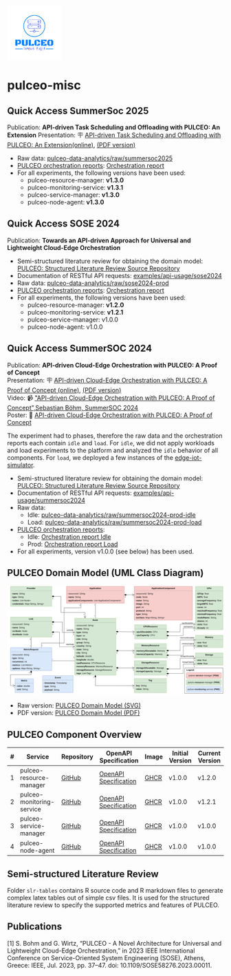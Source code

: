 <img src="docs/assets/pulceo-logo-color.png" alt="pulceo-logo" width="25%" height="auto"/>

# pulceo-misc

## Quick Access SummerSoc 2025

Publication: **API-driven Task Scheduling and Offloading with PULCEO: An Extension**
Presentation: 🪧 [API-driven Task Scheduling and Offloading with PULCEO: An Extension(online)](https://spboehm.github.io/pulceo-misc/presentations/summersoc2025), [(PDF version)](https://github.com/spboehm/pulceo-misc/blob/main/docs/presentations/summersoc2025/summersoc2025.pdf)  
- Raw data: [pulceo-data-analytics/raw/summersoc2025](https://github.com/spboehm/pulceo-misc/tree/main/pulceo-data-analytics/raw/summersoc2025)
- [PULCEO orchestration reports](https://spboehm.github.io/pulceo-misc/reports/): [Orchestration report](https://spboehm.github.io/pulceo-misc/reports/summersoc2025/)
- For all experiments, the following versions have been used:
  - pulceo-resource-manager: **v1.3.0**
  - pulceo-monitoring-service: **v1.3.1**
  - pulceo-service-manager: **v1.3.0**
  - pulceo-node-agent: **v1.3.0**

## Quick Access SOSE 2024

Publication: **Towards an API-driven Approach for Universal and Lightweight Cloud-Edge Orchestration**

- Semi-structured literature review for obtaining the domain model: [PULCEO: Structured Literature Review Source Repository](https://spboehm.github.io/pulceo-misc/)
- Documentation of RESTful API requests: [examples/api-usage/sose2024](https://github.com/spboehm/pulceo-misc/tree/main/examples/api-usage/sose2024)
- Raw data: [pulceo-data-analytics/raw/sose2024-prod](https://github.com/spboehm/pulceo-misc/tree/main/pulceo-data-analytics/raw/sose2024-prod)
- [PULCEO orchestration reports](https://spboehm.github.io/pulceo-misc/reports/): [Orchestration report](https://spboehm.github.io/pulceo-misc/reports/sose2024-prod/)
- For all experiments, the following versions have been used:
  - pulceo-resource-manager: **v1.2.0**
  - pulceo-monitoring-service: **v1.2.1**
  - pulceo-service-manager: v1.0.0
  - pulceo-node-agent: v1.0.0

## Quick Access SummerSOC 2024

Publication: **API-driven Cloud-Edge Orchestration with PULCEO: A Proof of Concept**  
Presentation: 🪧 [API-driven Cloud-Edge Orchestration with PULCEO: A Proof of Concept (online)](https://spboehm.github.io/pulceo-misc/presentations/summersoc2024), [(PDF version)](https://github.com/spboehm/pulceo-misc/blob/main/docs/presentations/summersoc2024/summersoc2024.pdf)  
Video: 📹 ["API-driven Cloud-Edge Orchestration with PULCEO: A Proof of Concept",Sebastian Böhm, SummerSOC 2024](https://www.youtube.com/watch?v=XfjWggOLIBE)  
Poster: 📃 [API-driven Cloud-Edge Orchestration with PULCEO: A Proof of Concept](https://github.com/spboehm/pulceo-misc/blob/main/docs/presentations/summersoc2024/summersoc-2024-poster.pdf)  

The experiment had to phases, therefore the raw data and the orchestration reports each contain `idle` and `load`.
For `idle`, we did not apply workloads and load experiments to the platform and analyzed the `idle` behavior of all components.
For `load`, we deployed a few instances of the [edge-iot-simulator](https://github.com/spboehm/edge-iot-simulator).

- Semi-structured literature review for obtaining the domain model: [PULCEO: Structured Literature Review Source Repository](https://spboehm.github.io/pulceo-misc/)
- Documentation of RESTful API requests: [examples/api-usage/summersoc2024](https://github.com/spboehm/pulceo-misc/tree/main/examples/api-usage/summersoc2024)
- Raw data:
  - Idle: [pulceo-data-analytics/raw/summersoc2024-prod-idle](https://github.com/spboehm/pulceo-misc/tree/main/pulceo-data-analytics/raw/summersoc2024-prod-idle)
  - Load: [pulceo-data-analytics/raw/summersoc2024-prod-load](https://github.com/spboehm/pulceo-misc/tree/main/pulceo-data-analytics/raw/summersoc2024-prod-load)
- [PULCEO orchestration reports](https://spboehm.github.io/pulceo-misc/reports/):
  - Idle: [Orchestration report Idle](https://spboehm.github.io/pulceo-misc/reports/summersoc2024-prod-idle/)
  - Prod: [Orchestration report Load](https://spboehm.github.io/pulceo-misc/reports/summersoc2024-prod-load/)
- For all experiments, version v1.0.0 (see below) has been used.

## PULCEO Domain Model (UML Class Diagram)

![PULCEO Domain Model](./docs/assets/domain-model-uml.svg)

- Raw version: [PULCEO Domain Model (SVG)](https://raw.githubusercontent.com/spboehm/pulceo-misc/main/docs/assets/domain-model-uml.svg)
- PDF version: [PULCEO Domain Model (PDF)](https://github.com/spboehm/pulceo-misc/blob/main/docs/assets/domain-model-uml.pdf)

## PULCEO Component Overview

| #   | Service                   | Repository                                                     | OpenAPI Specification                                                        | Image                                                                                                 | Initial Version | Current Version |
| --- | ------------------------- | -------------------------------------------------------------- | ---------------------------------------------------------------------------- | ----------------------------------------------------------------------------------------------------- | --------------- | --------------- |
| 1   | pulceo-resource-manager   | [GitHub](https://github.com/spboehm/pulceo-resource-manager)   | [OpenAPI Specification](https://spboehm.github.io/pulceo-resource-manager)   | [GHCR](https://github.com/spboehm/pulceo-resource-manager/pkgs/container/pulceo-resource-manager)     | v1.0.0          | v1.2.0          |
| 2   | pulceo-monitoring-service | [GitHub](https://github.com/spboehm/pulceo-monitoring-service) | [OpenAPI Specification](https://spboehm.github.io/pulceo-monitoring-service) | [GHCR](https://github.com/spboehm/pulceo-monitoring-service/pkgs/container/pulceo-monitoring-service) | v1.0.0          | v1.2.1          |
| 3   | pulceo-service-manager    | [GitHub](https://github.com/spboehm/pulceo-service-manager)    | [OpenAPI Specification](https://spboehm.github.io/pulceo-service-manager)    | [GHCR](https://github.com/spboehm/pulceo-service-manager/tree/main)                                   | v1.0.0          | v1.0.0          |
| 4   | pulceo-node-agent         | [GitHub](https://github.com/spboehm/pulceo-node-agent)         | [OpenAPI Specification](https://spboehm.github.io/pulceo-node-agent/)        | [GHCR](https://github.com/spboehm/pulceo-node-agent/pkgs/container/pulceo-node-agent)                 | v1.0.0          | v1.0.0          |

## Semi-structured Literature Review

Folder `slr-tables` contains R source code and R markdown files to generate complex latex tables out of simple csv files.
It is used for the structured literature review to specify the supported metrics and features of PULCEO.

## Publications

[1] S. Bohm and G. Wirtz, “PULCEO - A Novel Architecture for Universal and Lightweight Cloud-Edge Orchestration,” in 2023 IEEE International Conference on Service-Oriented System Engineering (SOSE), Athens, Greece: IEEE, Jul. 2023, pp. 37–47. doi: 10.1109/SOSE58276.2023.00011.
